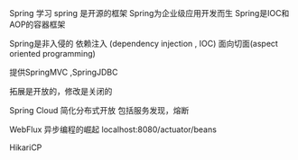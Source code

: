 Spring 学习
spring 是开源的框架
Spring为企业级应用开发而生
Spring是IOC和AOP的容器框架

Spring是非入侵的
依赖注入 (dependency injection , IOC)
面向切面(aspect oriented programming)

提供SpringMVC ,SpringJDBC

拓展是开放的，修改是关闭的


Spring Cloud 简化分布式开放
包括服务发现，熔断

WebFlux  异步编程的崛起
localhost:8080/actuator/beans


HikariCP